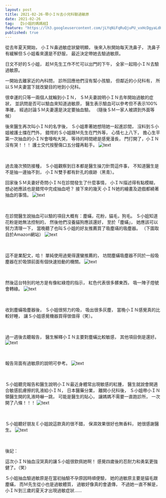 ```yaml
---
layout: post
title: 2021-02-26-帶小ＩＮ去小兒科驗過敏原
date: 2021-02-26
tag:  【S小姐的媽媽經】
feature: "https://lh3.googleusercontent.com/jLYqNiFqRuQjuPU_vxHcDgyaLdHX1_zeZ1VvAvbG_lpd3LMHsC11DKL8iY1iKpN2IoEdXrPRX_1ppIrp362d3Bd3x5jdzbW29K6cj-NypgCxKX004QB9W3ybsP6yLECfINZGgh8E4Tg=w2400"
published: true
---
```


從去年夏天開始，
小ＩＮ鼻過敏症狀變明顯，
後來入秋開始每天洗鼻子，
洗鼻子有緩解但Ｓ小姐看來還是不舒服，
最近決定帶她去驗過敏原。


日文不好的Ｓ小姐，
趁Ｍ先生工作不忙可以出門的下午，
全家一起陪小ＩＮ去驗過敏原。

一開始去離家近的內科問，
診所回應他們沒有幫小孩驗，
但鄰近的小兒科有，
所以ＳＭ夫妻當下就改變目的地到小兒科。


很幸運的只等一兩個人就輪到小ＩＮ，
ＳＭ夫妻說明小ＩＮ去年開始過敏的症狀，
並訊問是否可以驗血來知道過敏原，
醫生表示驗血可以參考但不表示100%準確，
經過討論ＳＭ夫妻還是決定要抽血驗。
（隨後ＳＭ一家人被請到外面等候）


後來醫生再次叫小ＩＮ的名字後，
Ｓ小姐牽著她想陪她一起進診間，
沒料到Ｓ小姐被護士擋在門外，
錯愕的Ｓ小姐跟Ｍ先生在門外等，
心情七上八下，
擔心生平第一次抽血的小ＩＮ會嚎啕大哭，
等待的時間總是感覺漫長，
門打開了，小ＩＮ沒有哭！！！
護士交代按壓傷口五分鐘再鬆手。
![text](https://lh3.googleusercontent.com/jLYqNiFqRuQjuPU_vxHcDgyaLdHX1_zeZ1VvAvbG_lpd3LMHsC11DKL8iY1iKpN2IoEdXrPRX_1ppIrp362d3Bd3x5jdzbW29K6cj-NypgCxKX004QB9W3ybsP6yLECfINZGgh8E4Tg=w2400)


<br><br>
過去幾次預防接種，
Ｓ小姐觀察到日本都是醫生操刀針筒這件事，
不知道醫生是不是抽一邊抽不到，
小ＩＮ雙手都有針孔的痕跡（黑青）。


回家後ＳＭ夫妻好奇問小ＩＮ在診間發生了什麼事情，
小ＩＮ描述得有點模糊，
想必她應該也是錯愕中完成抽血吧？
接下來的幾天
小ＩＮ她的繪畫及遊戲都繞著抽血的事情。
![text](https://lh3.googleusercontent.com/m-btbGyGZUwb-bfuP9oUngkiAu5-vKPwFl9d342OQR5C2ISeYzOlzeVe2Fof0-hGxxS0ML3XOnGxH-pJmnq1ZdbyBoTwsCwlT88sCgMKctopAk1GxuJnHf3mypRXOyGqQtbYbDnWUQg=w2400)


<br><br>
在診間醫生說抽血可以驗的項目大概有：塵蟎，花粉，貓毛，狗毛。
Ｓ小姐知道花粉是她無法控制的，
然後他們沒養貓狗應該還好，
至於「塵蟎」，
她應該可以努力清理一下，
當晚聽了也叫Ｓ小姐的好友推薦買了吸塵璊的吸塵器。
（下圖取自於Amazon網站）
![text](https://lh3.googleusercontent.com/YWq_swQ1o865bEJ2_4El3wRt43q3ezE3JmfI0D9ekXD1d4oRqRRj5kvPMLz7CcdnlErOJdOMTrLbL_Qtb_9KkUNmJ8Zhq79tv7nJ6pseQgYAV36St1AXV7HPbRtMvqP6QDeL3bD6Zgk=w2400)


<br><br>
這不是業配文，哈！
單純使用過覺得還蠻推薦的，
坊間塵蟎吸塵器不同於一般吸塵器在於吸頭前面有個快速拍動的機關。
![text](https://lh3.googleusercontent.com/58q469jUw2b4vfudrGJ766q_5MHSU9lcODOa8w9cPv2UJ1UcMwYwo3PZrgVGXbk8uL8_AkCkRYEK1AmacQrcxoxXT_JgqG9Ho4zTJhqdiThK58egty9g_AN4BJZ6-Ot3E-d51DYxcoI=w2400)


<br><br>
然後這台特別的地方是有像紅綠燈的指示，
紅色代表很多髒東西，
吸一陣子燈號會轉綠。
![text](https://lh3.googleusercontent.com/DS8wbPMhvkzu6LBqCJIlaO2hC6i6P48Z3bUMJclEJ-5X3zhJJugd81ICDxKgbKYTw7X5bDwmofuxx2bsMjSJ62EndbU5uqtfAPYMdbvW8nOHqxDzYaUxVU-4PDBMl3McuwVs6NXZ9O4=w2400)


<br><br>
收到塵蟎吸塵器後，
Ｓ小姐很努力的吸，
吸出很多灰塵，
當晚小ＩＮ感覺真的比較好睡，
讓Ｓ小姐感覺機器買得很值得（笑）。


<br><br>
過一週後去聽報告，
醫生解釋小ＩＮ主要對塵蟎比較敏感，
其他項目倒是還好。
![text](https://lh3.googleusercontent.com/bv2gMsOuaxN9IGw6_nE-DN_Ln0NfcCwjxmFE81fEsCiM3fSUXSAu06F3-ZPs1WBFnrOu-o9ha-PLk9HY7OX9NmPVlLVc0vTBaxtYIOFwoeX-aOL97NyB3EzsfQ6QMWlZt7M4nMXKplw=w2400)


<br><br>
報告背面有過敏原的說明可參考。
![text](https://lh3.googleusercontent.com/yZdVOp7he9kOjuPf5vQaJ94U8IbbWeKLatBtPbMy6YGh4kbwqCzaszudVrGAC_ue9GeYjIPkFk06RalRcPbYRIjHkRGA47OUh3Xe79EyrdLLKD2M2VkFqAyBA3TgzPKHAqOxsdBcEwk=w2400)


<br><br>
Ｓ小姐聽完報告和醫生說明小ＩＮ最近身體常出現敏感的紅腫，
醫生就說會開適合敏感肌膚擦的乳液給小ＩＮ，
日本醫藥分業，
離開小兒科後，
Ｓ小姐帶小ＩＮ領醫生開的乳液時嚇一跳，
可能是醫生的貼心，
讓媽媽不需要一直跑診所，
一次開了八條！！！
![text](https://lh3.googleusercontent.com/esQAgZ92mv5zy0tD081oAa2UcGB_c5cWHjkF3O4YRFN35Nar0ZQnzkh3615VBJr0GxYTU2m7SErlpCqMtDtLDj1Upq7DExg0sEPDAtbWNDQQl04Zq9lPqIWjDNuxKLgO6VJl5r6azMI=w2400)


<br><br>
Ｓ小姐聽好朋友Ｅ小姐說這款真的很不錯，
保濕效果很好也無香料，
她很感謝醫生。
![text](https://lh3.googleusercontent.com/vgqQbJ1xfCanDDd0rfDy6hgAUEfrixu1A0tvoPn3gn-Oz7whDBaqFVROSXkm9mp3yWBsUfHPE9Zi4iFERhMPsdg6cMCjpTb-qm_Qhdd4jxCsnSRxc9fqvUaM6Qv_yLqwJO9E7MHLfh4=w2400)


<br><br>
後記：


這次小ＩＮ抽血沒哭真的讓Ｓ小姐很欽佩她啊！
感覺四歲後的忍耐力和勇氣更強健了。（笑）


Ｓ小姐抽血驗過敏原是在當初抽驗不孕原因時順便驗，
她的過敏原主要是貓毛跟塵蟎，
而Ｍ先生從小也是過敏體質，
過敏好像真的會遺傳，
不過她一直不解是，
小ＩＮ到三歲的夏天才出現過敏症狀......
